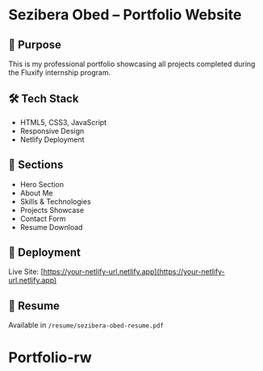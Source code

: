 # Sezibera Obed – Portfolio Website

## 🎯 Purpose
This is my professional portfolio showcasing all projects completed during the Fluxify internship program.

## 🛠 Tech Stack
- HTML5, CSS3, JavaScript
- Responsive Design
- Netlify Deployment

## 📁 Sections
- Hero Section
- About Me
- Skills & Technologies
- Projects Showcase
- Contact Form
- Resume Download

## 🚀 Deployment
Live Site: [https://your-netlify-url.netlify.app](https://your-netlify-url.netlify.app)

## 📄 Resume
Available in `/resume/sezibera-obed-resume.pdf`
# Portfolio-rw
